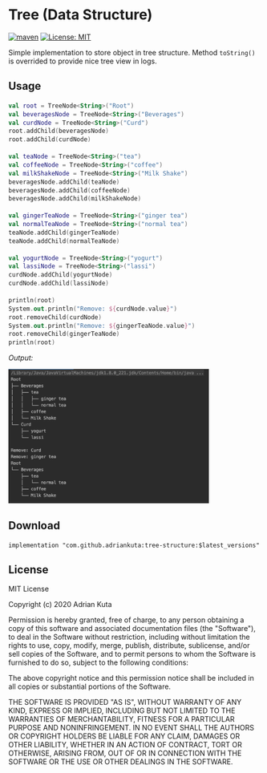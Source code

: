 # Tree (Data Structure)
[![maven](https://img.shields.io/maven-central/v/com.github.adriankuta/tree-structure?style=plastic)](https://mvnrepository.com/artifact/com.github.adriankuta/tree-structure)
[![License: MIT](https://img.shields.io/badge/License-MIT-blue?style=plastic)](https://github.com/AdrianKuta/Design-Patterns-Kotlin/blob/master/LICENSE)

Simple implementation to store object in tree structure. Method `toString()` is overrided to provide nice tree view in logs.

## Usage

```kotlin
val root = TreeNode<String>("Root")
val beveragesNode = TreeNode<String>("Beverages")
val curdNode = TreeNode<String>("Curd")
root.addChild(beveragesNode)
root.addChild(curdNode)

val teaNode = TreeNode<String>("tea")
val coffeeNode = TreeNode<String>("coffee")
val milkShakeNode = TreeNode<String>("Milk Shake")
beveragesNode.addChild(teaNode)
beveragesNode.addChild(coffeeNode)
beveragesNode.addChild(milkShakeNode)

val gingerTeaNode = TreeNode<String>("ginger tea")
val normalTeaNode = TreeNode<String>("normal tea")
teaNode.addChild(gingerTeaNode)
teaNode.addChild(normalTeaNode)

val yogurtNode = TreeNode<String>("yogurt")
val lassiNode = TreeNode<String>("lassi")
curdNode.addChild(yogurtNode)
curdNode.addChild(lassiNode)

println(root)
System.out.println("Remove: ${curdNode.value}")
root.removeChild(curdNode)
System.out.println("Remove: ${gingerTeaNode.value}")
root.removeChild(gingerTeaNode)
println(root)
```

*Output:*

<img src="https://github.com/AdrianKuta/Tree-Collection/blob/master/images/console_output.png" width=400>


## Download

    implementation "com.github.adriankuta:tree-structure:$latest_versions"
    
## License

MIT License

Copyright (c) 2020 Adrian Kuta

Permission is hereby granted, free of charge, to any person obtaining a copy
of this software and associated documentation files (the "Software"), to deal
in the Software without restriction, including without limitation the rights
to use, copy, modify, merge, publish, distribute, sublicense, and/or sell
copies of the Software, and to permit persons to whom the Software is
furnished to do so, subject to the following conditions:

The above copyright notice and this permission notice shall be included in all
copies or substantial portions of the Software.

THE SOFTWARE IS PROVIDED "AS IS", WITHOUT WARRANTY OF ANY KIND, EXPRESS OR
IMPLIED, INCLUDING BUT NOT LIMITED TO THE WARRANTIES OF MERCHANTABILITY,
FITNESS FOR A PARTICULAR PURPOSE AND NONINFRINGEMENT. IN NO EVENT SHALL THE
AUTHORS OR COPYRIGHT HOLDERS BE LIABLE FOR ANY CLAIM, DAMAGES OR OTHER
LIABILITY, WHETHER IN AN ACTION OF CONTRACT, TORT OR OTHERWISE, ARISING FROM,
OUT OF OR IN CONNECTION WITH THE SOFTWARE OR THE USE OR OTHER DEALINGS IN THE
SOFTWARE.